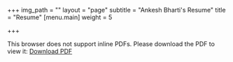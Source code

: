 +++
img_path = ""
layout = "page"
subtitle = "Ankesh Bharti's Resume"
title = "Resume"
[menu.main]
weight = 5

+++
<object data='https://uc5f2b27e78e719c7fdc4543d7fd.dl.dropboxusercontent.com/cd/0/get/AjHb354hm8ZUeEhaw04pgnLsJ3JjmIttyOGoEFFBRZLa678AgS2TMgXZpjxTFNDYYpOZxiaf1AgPM6qbSFsd-k4AB1rYEK1Pq6Fkd9fyRMGYdg/file?dl=1#' 
        type='application/pdf' 
        width='100%' 
        height='100%'>
<p>This browser does not support inline PDFs. Please download the PDF to view it: <a href="https://uc5f2b27e78e719c7fdc4543d7fd.dl.dropboxusercontent.com/cd/0/get/AjHb354hm8ZUeEhaw04pgnLsJ3JjmIttyOGoEFFBRZLa678AgS2TMgXZpjxTFNDYYpOZxiaf1AgPM6qbSFsd-k4AB1rYEK1Pq6Fkd9fyRMGYdg/file?dl=1#">Download PDF</a></p>
</object>